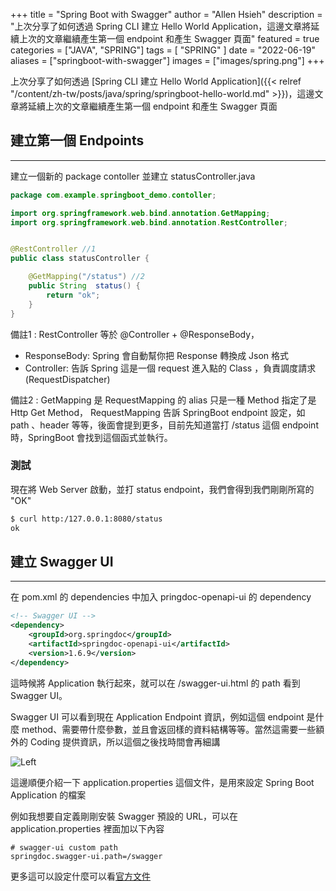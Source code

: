 +++
title = "Spring Boot with Swagger"
author = "Allen Hsieh"
description = "上次分享了如何透過 Spring CLI 建立 Hello World Application，這邊文章將延續上次的文章繼續產生第一個 endpoint 和產生 Swagger 頁面"
featured = true
categories = ["JAVA", "SPRING"]
tags = [
"SPRING"
]
date = "2022-06-19"
aliases = ["springboot-with-swagger"]
images = ["images/spring.png"]
+++

上次分享了如何透過 [Spring CLI 建立 Hello World Application]({{< relref "/content/zh-tw/posts/java/spring/springboot-hello-world.md" >}})，這邊文章將延續上次的文章繼續產生第一個 endpoint 和產生 Swagger 頁面


## 建立第一個 Endpoints
---
建立一個新的 package contoller 並建立 statusController.java

```Java
package com.example.springboot_demo.contoller;

import org.springframework.web.bind.annotation.GetMapping;
import org.springframework.web.bind.annotation.RestController;


@RestController //1
public class statusController {

    @GetMapping("/status") //2
    public String  status() {
        return "ok";
    }
}

```

備註1 : RestController 等於 @Controller + @ResponseBody， 
- ResponseBody: Spring 會自動幫你把 Response 轉換成 Json 格式
- Controller: 告訴 Spring 這是一個 request 進入點的 Class ，負責調度請求(RequestDispatcher) 

備註2 : GetMapping 是 RequestMapping 的 alias 只是一種 Method 指定了是 Http Get Method， RequestMapping 告訴 SpringBoot endpoint 設定，如 path 、header  等等，後面會提到更多，目前先知道當打 /status 這個 endpoint 時，SpringBoot 會找到這個函式並執行。

### 測試
現在將 Web Server 啟動，並打 status endpoint，我們會得到我們剛剛所寫的 "OK"

```bash
$ curl http:/127.0.0.1:8080/status
ok
```

## 建立 Swagger UI
---
在 pom.xml 的 dependencies 中加入 pringdoc-openapi-ui 的 dependency

```xml
<!-- Swagger UI -->
<dependency>
    <groupId>org.springdoc</groupId>
    <artifactId>springdoc-openapi-ui</artifactId>
    <version>1.6.9</version>
</dependency>
```

這時候將 Application 執行起來，就可以在 /swagger-ui.html 的 path 看到 Swagger UI。

Swagger UI 可以看到現在 Application Endpoint 資訊，例如這個 endpoint 是什麼 method、需要帶什麼參數，並且會返回樣的資料結構等等。當然這需要一些額外的 Coding 提供資訊，所以這個之後找時間會再細講

![Left](/images/post/springboot-with-swagger/swagger-ui.png#center)


這邊順便介紹一下 application.properties 這個文件，是用來設定 Spring Boot Application 的檔案

例如我想要自定義剛剛安裝 Swagger 預設的 URL，可以在 application.properties 裡面加以下內容

```
# swagger-ui custom path
springdoc.swagger-ui.path=/swagger
```

更多這可以設定什麼可以看[官方文件](https://springdoc.org/properties.html)